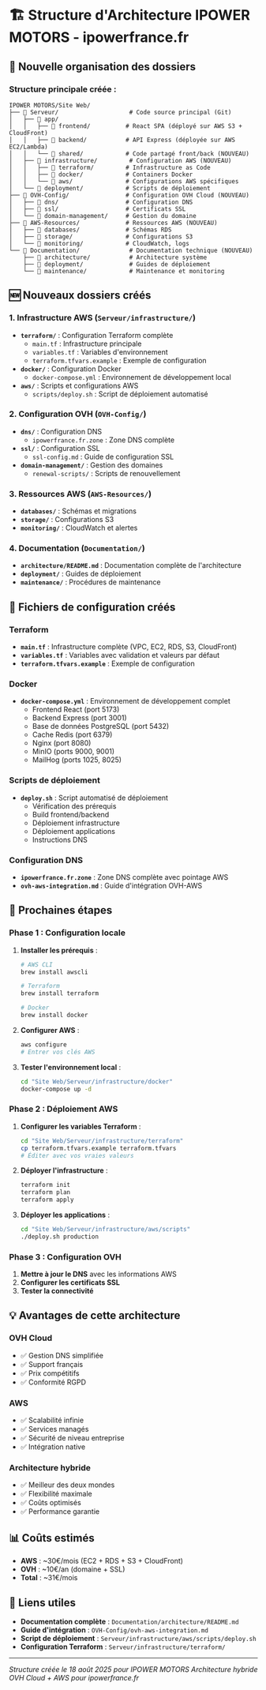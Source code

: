 # 🏗️ Structure d'Architecture IPOWER MOTORS - ipowerfrance.fr

## 📁 Nouvelle organisation des dossiers

### **Structure principale créée :**

```
IPOWER MOTORS/Site Web/
├── 📁 Serveur/                    # Code source principal (Git)
│   ├── 📁 app/
│   │   ├── 📁 frontend/          # React SPA (déployé sur AWS S3 + CloudFront)
│   │   ├── 📁 backend/           # API Express (déployée sur AWS EC2/Lambda)
│   │   └── 📁 shared/            # Code partagé front/back (NOUVEAU)
│   ├── 📁 infrastructure/         # Configuration AWS (NOUVEAU)
│   │   ├── 📁 terraform/         # Infrastructure as Code
│   │   ├── 📁 docker/            # Containers Docker
│   │   └── 📁 aws/               # Configurations AWS spécifiques
│   └── 📁 deployment/            # Scripts de déploiement
├── 📁 OVH-Config/                # Configuration OVH Cloud (NOUVEAU)
│   ├── 📁 dns/                   # Configuration DNS
│   ├── 📁 ssl/                   # Certificats SSL
│   └── 📁 domain-management/     # Gestion du domaine
├── 📁 AWS-Resources/             # Ressources AWS (NOUVEAU)
│   ├── 📁 databases/             # Schémas RDS
│   ├── 📁 storage/               # Configurations S3
│   └── 📁 monitoring/            # CloudWatch, logs
└── 📁 Documentation/              # Documentation technique (NOUVEAU)
    ├── 📁 architecture/           # Architecture système
    ├── 📁 deployment/             # Guides de déploiement
    └── 📁 maintenance/            # Maintenance et monitoring
```

## 🆕 Nouveaux dossiers créés

### **1. Infrastructure AWS (`Serveur/infrastructure/`)**
- **`terraform/`** : Configuration Terraform complète
  - `main.tf` : Infrastructure principale
  - `variables.tf` : Variables d'environnement
  - `terraform.tfvars.example` : Exemple de configuration
- **`docker/`** : Configuration Docker
  - `docker-compose.yml` : Environnement de développement local
- **`aws/`** : Scripts et configurations AWS
  - `scripts/deploy.sh` : Script de déploiement automatisé

### **2. Configuration OVH (`OVH-Config/`)**
- **`dns/`** : Configuration DNS
  - `ipowerfrance.fr.zone` : Zone DNS complète
- **`ssl/`** : Configuration SSL
  - `ssl-config.md` : Guide de configuration SSL
- **`domain-management/`** : Gestion des domaines
  - `renewal-scripts/` : Scripts de renouvellement

### **3. Ressources AWS (`AWS-Resources/`)**
- **`databases/`** : Schémas et migrations
- **`storage/`** : Configurations S3
- **`monitoring/`** : CloudWatch et alertes

### **4. Documentation (`Documentation/`)**
- **`architecture/README.md`** : Documentation complète de l'architecture
- **`deployment/`** : Guides de déploiement
- **`maintenance/`** : Procédures de maintenance

## 🔧 Fichiers de configuration créés

### **Terraform**
- **`main.tf`** : Infrastructure complète (VPC, EC2, RDS, S3, CloudFront)
- **`variables.tf`** : Variables avec validation et valeurs par défaut
- **`terraform.tfvars.example`** : Exemple de configuration

### **Docker**
- **`docker-compose.yml`** : Environnement de développement complet
  - Frontend React (port 5173)
  - Backend Express (port 3001)
  - Base de données PostgreSQL (port 5432)
  - Cache Redis (port 6379)
  - Nginx (port 8080)
  - MinIO (ports 9000, 9001)
  - MailHog (ports 1025, 8025)

### **Scripts de déploiement**
- **`deploy.sh`** : Script automatisé de déploiement
  - Vérification des prérequis
  - Build frontend/backend
  - Déploiement infrastructure
  - Déploiement applications
  - Instructions DNS

### **Configuration DNS**
- **`ipowerfrance.fr.zone`** : Zone DNS complète avec pointage AWS
- **`ovh-aws-integration.md`** : Guide d'intégration OVH-AWS

## 🚀 Prochaines étapes

### **Phase 1 : Configuration locale**
1. **Installer les prérequis** :
   ```bash
   # AWS CLI
   brew install awscli
   
   # Terraform
   brew install terraform
   
   # Docker
   brew install docker
   ```

2. **Configurer AWS** :
   ```bash
   aws configure
   # Entrer vos clés AWS
   ```

3. **Tester l'environnement local** :
   ```bash
   cd "Site Web/Serveur/infrastructure/docker"
   docker-compose up -d
   ```

### **Phase 2 : Déploiement AWS**
1. **Configurer les variables Terraform** :
   ```bash
   cd "Site Web/Serveur/infrastructure/terraform"
   cp terraform.tfvars.example terraform.tfvars
   # Éditer avec vos vraies valeurs
   ```

2. **Déployer l'infrastructure** :
   ```bash
   terraform init
   terraform plan
   terraform apply
   ```

3. **Déployer les applications** :
   ```bash
   cd "Site Web/Serveur/infrastructure/aws/scripts"
   ./deploy.sh production
   ```

### **Phase 3 : Configuration OVH**
1. **Mettre à jour le DNS** avec les informations AWS
2. **Configurer les certificats SSL**
3. **Tester la connectivité**

## 💡 Avantages de cette architecture

### **OVH Cloud**
- ✅ Gestion DNS simplifiée
- ✅ Support français
- ✅ Prix compétitifs
- ✅ Conformité RGPD

### **AWS**
- ✅ Scalabilité infinie
- ✅ Services managés
- ✅ Sécurité de niveau entreprise
- ✅ Intégration native

### **Architecture hybride**
- ✅ Meilleur des deux mondes
- ✅ Flexibilité maximale
- ✅ Coûts optimisés
- ✅ Performance garantie

## 📊 Coûts estimés

- **AWS** : ~30€/mois (EC2 + RDS + S3 + CloudFront)
- **OVH** : ~10€/an (domaine + SSL)
- **Total** : ~31€/mois

## 🔗 Liens utiles

- **Documentation complète** : `Documentation/architecture/README.md`
- **Guide d'intégration** : `OVH-Config/ovh-aws-integration.md`
- **Script de déploiement** : `Serveur/infrastructure/aws/scripts/deploy.sh`
- **Configuration Terraform** : `Serveur/infrastructure/terraform/`

---

*Structure créée le 18 août 2025 pour IPOWER MOTORS*
*Architecture hybride OVH Cloud + AWS pour ipowerfrance.fr*
